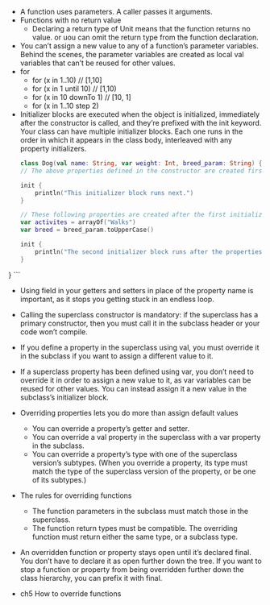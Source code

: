 - A function uses parameters. A caller passes it arguments.
- Functions with no return value
    - Declaring a return type of Unit means that the function returns no value. or uou can omit the return type from the function declaration.
- You can’t assign a new value to any of a function’s parameter variables. Behind the scenes, the parameter variables are created as local val variables that can’t be reused for other values.
- for
    - for (x in 1..10) // [1,10]
    - for (x in 1 until 10) // [1,10)
    - for (x in 10 downTo 1) // [10, 1]
    - for (x in 1..10 step 2)
- Initializer blocks are executed when the object is initialized, immediately after the constructor is called, and they’re prefixed with the init keyword. Your class can have multiple initializer blocks. Each one runs in the order in which it appears in the class body, interleaved with any property initializers.
    ``` Kotlin
    class Dog(val name: String, var weight: Int, breed_param: String) {
    // The above properties defined in the constructor are created first

    init {
        println("This initializer block runs next.")
    }

    // These following properties are created after the first initializer block has finished.
    var activites = arrayOf("Walks")
    var breed = breed_param.toUpperCase()

    init {
        println("The second initializer block runs after the properties above have been created")
    }
}
    ```
- Using field in your getters and setters in place of the property name is important, as it stops you getting stuck in an endless loop.
- Calling the superclass constructor is mandatory: if the superclass has a primary constructor, then you must call it in the subclass header or your code won’t compile.
- If you define a property in the superclass using val, you must override it in the subclass if you want to assign a different value to it.
- If a superclass property has been defined using var, you don’t need to override it in order to assign a new value to it, as var variables can be reused for other values. You can instead assign it a new value in the subclass’s initializer block.
- Overriding properties lets you do more than assign default values
    - You can override a property’s getter and setter.
    - You can override a val property in the superclass with a var property in the subclass.
    - You can override a property’s type with one of the superclass version’s subtypes. (When you override a property, its type must match the type of the superclass version of the property, or be one of its subtypes.)
- The rules for overriding functions
    - The function parameters in the subclass must match those in the superclass.
    - The function return types must be compatible. The overriding function must return either the same type, or a subclass type.
- An overridden function or property stays open until it’s declared final. You don’t have to declare it as open further down the tree. If you want to stop a function or property from being overridden further down the class hierarchy, you can prefix it with final.

- ch5 How to override functions